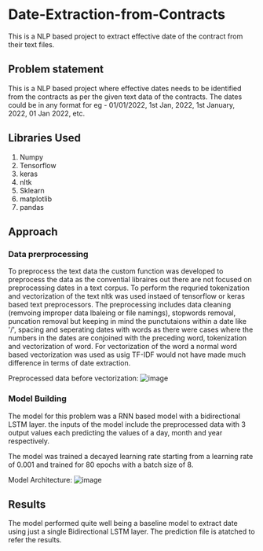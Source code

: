 # Date-Extraction-from-Contracts
This is a NLP based project to extract effective date of the contract from their text files.

## Problem statement

This is a NLP based project where effective dates needs to be identified from the contracts as per the given text data of the contracts. The dates could be in any format for eg - 01/01/2022, 1st Jan, 2022, 1st January, 2022, 01 Jan 2022, etc.

## Libraries Used

1. Numpy
2. Tensorflow
3. keras
4. nltk
5. Sklearn
6. matplotlib
7. pandas

## Approach

### Data prerprocessing

To preprocess the text data the custom function was developed to preprocess the data as the convential libraires out there are not focused on preprocessing dates in a text corpus. To perform the requried tokenization and vectorization of the text nltk was used instaed of tensorflow or keras based text preprocessors. The preprocessing includes data cleaning (remvoing improper data lbaleing or file namings), stopwords removal, puncation removal but keeping in mind the punctutaions within a date like '/', spacing and seperating dates with words as there were cases where the numbers in the dates are conjoined with the preceding word, tokenization and vectorization of word. For vectorization of the word a normal word based vectorization was used as usig TF-IDF would not have made much difference in terms of date extraction.

Preprocessed data before vectorization:
![image](https://user-images.githubusercontent.com/41964069/150976544-18cb78f1-e6ad-4730-a0f0-cd9d05649fd3.png)

### Model Building

The model for this problem was a RNN based model with a bidirectional LSTM layer. the inputs of the model include the preprocessed data with 3 output values each predicting the values of a day, month and year respectively. 

The model was trained a decayed learning rate starting from a learning rate of 0.001 and trained for 80 epochs with a batch size of 8.

Model Architecture:
![image](https://user-images.githubusercontent.com/41964069/150977300-2db5590d-bbdc-470e-b877-5a4c7b85f97b.png)

## Results 

The model performed quite well being a baseline model to extract date using just a single Bidirectional LSTM layer. The prediction file is atatched to refer the results.
